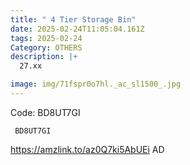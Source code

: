```yaml
---
title: " 4 Tier Storage Bin"
date: 2025-02-24T11:05:04.161Z
tags: 2025-02-24
Category: OTHERS
description: |+
  27.xx

image: img/71fspr0o7hl._ac_sl1500_.jpg
---
```

Code: BD8UT7GI

<pre class="language-javascript"><code

class="language-javascript"> BD8UT7GI</code></pre>

 https://amzlink.to/az0Q7ki5AbUEi
AD